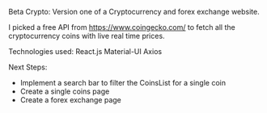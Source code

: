 Beta Crypto:
Version one of a Cryptocurrency and forex exchange website. 

I picked a free API from https://www.coingecko.com/ to fetch all the cryptocurrency coins with live real time prices.

Technologies used: 
React.js
Material-UI
Axios 

Next Steps: 
- Implement a search bar to filter the CoinsList for a single coin
- Create a single coins page
- Create a forex exchange page